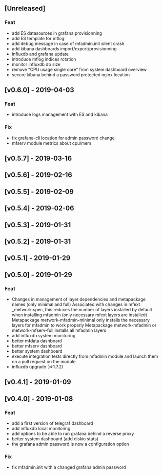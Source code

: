 <a name="unreleased"></a>
## [Unreleased]

### Feat
- add ES datasources in grafana provisionning
- add ES template for mflog
- add debug message in case of mfadmin.init silent crash
- add kibana dashboards import/export/provisionning
- influxdb and grafana update
- introduce mflog indices rotation
- monitor influxdb db size
- remove "CPU usage single core" from system dashboard overview
- secure kibana behind a password protected nginx location

<a name="v0.6.0"></a>
## [v0.6.0] - 2019-04-03
### Feat
- introduce logs management with ES and kibana

### Fix
- fix grafana-cli location for admin password change
- mfserv module metrics about cpu/mem

<a name="v0.5.7"></a>
## [v0.5.7] - 2019-03-16

<a name="v0.5.6"></a>
## [v0.5.6] - 2019-02-16

<a name="v0.5.5"></a>
## [v0.5.5] - 2019-02-09

<a name="v0.5.4"></a>
## [v0.5.4] - 2019-02-06

<a name="v0.5.3"></a>
## [v0.5.3] - 2019-01-31

<a name="v0.5.2"></a>
## [v0.5.2] - 2019-01-31

<a name="v0.5.1"></a>
## [v0.5.1] - 2019-01-29

<a name="v0.5.0"></a>
## [v0.5.0] - 2019-01-29
### Feat
- Changes in management of layer dependencies and metapackage names (only minimal and full) Associated with changes in mfext _metwork.spec, this reduces the number of layers installed by default when installing mfadmin (only necessary mfext layers are installed) Metapackage metwork-mfadmin-minimal only installs the necessary layers for mfadmin to work properly Metapackage metwork-mfadmin or metwork-mfserv-full installs all mfadmin layers
- add influxdb system monitoring
- better mfdata dashboard
- better mfserv dashboard
- better system dashboard
- execute integration tests directly from mfadmin module and launch them on a pull request on the module
- influxdb upgrade (=>1.7.2)

<a name="v0.4.1"></a>
## [v0.4.1] - 2019-01-09

<a name="v0.4.0"></a>
## [v0.4.0] - 2019-01-08
### Feat
- add a first version of telegraf dashboard
- add influxdb local monitoring
- add options to be able to run grafana behind a reverse proxy
- better system dashboard (add diskio stats)
- the grafana admin password is now a configuration option

### Fix
- fix mfadmin.init with a changed grafana admin password

